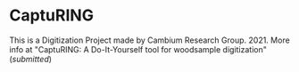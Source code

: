 # CaptuRING

This is a Digitization Project made by Cambium Research Group. 2021.
More info at "CaptuRING: A Do-It-Yourself tool for woodsample digitization" (*submitted*)
